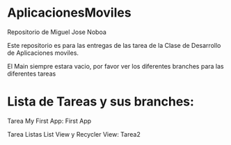 # AplicacionesMoviles

Repositorio de Miguel Jose Noboa

Este repositorio es para las entregas de las tarea de la Clase de Desarrollo de Aplicaciones moviles.

El Main siempre estara vacio, por favor ver los diferentes branches para las diferentes tareas

# Lista de Tareas y sus branches:

Tarea My First App:  First App

Tarea Listas List View y Recycler View: Tarea2
